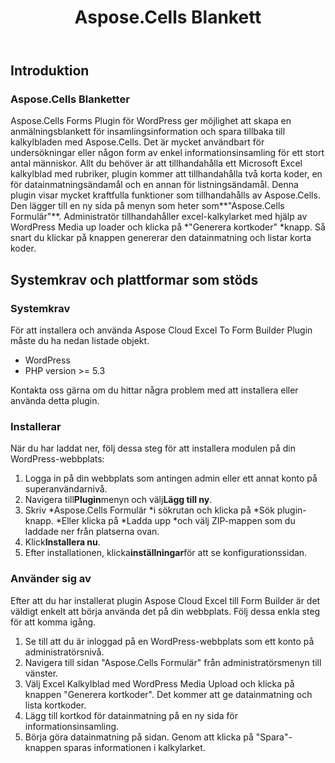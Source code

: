 ﻿---
title: Aspose.Cells Blankett
second_title: Aspose.Cells Cloud Documen
type: docs
url: /sv/aspose-cells-forms/
description: Aspose.Cells Cloud stöder Excel för att skapa, konvertera, sammanfoga, dela, skydda, inre objektoperation och så vidare
weight: 10
---
## **Introduktion**
### **Aspose.Cells Blanketter**
Aspose.Cells Forms Plugin för WordPress ger möjlighet att skapa en anmälningsblankett för insamlingsinformation och spara tillbaka till kalkylbladen med Aspose.Cells. Det är mycket användbart för undersökningar eller någon form av enkel informationsinsamling för ett stort antal människor. Allt du behöver är att tillhandahålla ett Microsoft Excel kalkylblad med rubriker, plugin kommer att tillhandahålla två korta koder, en för datainmatningsändamål och en annan för listningsändamål. Denna plugin visar mycket kraftfulla funktioner som tillhandahålls av Aspose.Cells. Den lägger till en ny sida på menyn som heter som**"Aspose.Cells Formulär"**. Administratör tillhandahåller excel-kalkylarket med hjälp av WordPress Media up loader och klicka på \*"Generera kortkoder" \*knapp. Så snart du klickar på knappen genererar den datainmatning och listar korta koder.
## **Systemkrav och plattformar som stöds**
### **Systemkrav**
För att installera och använda Aspose Cloud Excel To Form Builder Plugin måste du ha nedan listade objekt.

- WordPress
- PHP version >= 5.3

Kontakta oss gärna om du hittar några problem med att installera eller använda detta plugin.
### **Installerar**
När du har laddat ner, följ dessa steg för att installera modulen på din WordPress-webbplats:

1. Logga in på din webbplats som antingen admin eller ett annat konto på superanvändarnivå.
1. Navigera till**Plugin**menyn och välj**Lägg till ny**.
1. Skriv \*Aspose.Cells Formulär \*i sökrutan och klicka på \*Sök plugin-knapp. \*Eller klicka på \*Ladda upp \*och välj ZIP-mappen som du laddade ner från platserna ovan.
1. Klick**Installera nu**.
1. Efter installationen, klicka**inställningar**för att se konfigurationssidan.
### **Använder sig av**
Efter att du har installerat plugin Aspose Cloud Excel till Form Builder är det väldigt enkelt att börja använda det på din webbplats. Följ dessa enkla steg för att komma igång.

1. Se till att du är inloggad på en WordPress-webbplats som ett konto på administratörsnivå.
1. Navigera till sidan "Aspose.Cells Formulär" från administratörsmenyn till vänster.
1.  Välj Excel Kalkylblad med WordPress Media Upload och klicka på knappen "Generera kortkoder". Det kommer att ge datainmatning och lista kortkoder.
1. Lägg till kortkod för datainmatning på en ny sida för informationsinsamling.
1.  Börja göra datainmatning på sidan. Genom att klicka på "Spara"-knappen sparas informationen i kalkylarket.
